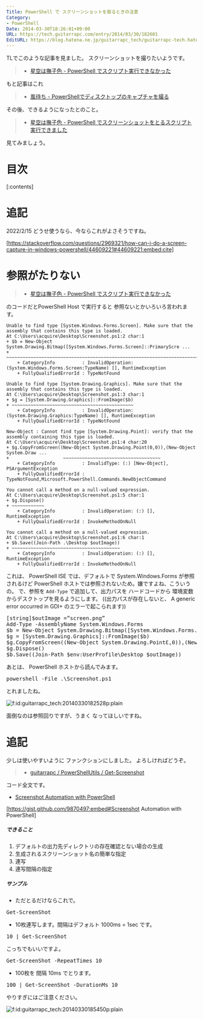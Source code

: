 ```yaml
---
Title: PowerShell で スクリーンショットを取るときの注意
Category:
- PowerShell
Date: 2014-03-30T18:26:01+09:00
URL: https://tech.guitarrapc.com/entry/2014/03/30/182601
EditURL: https://blog.hatena.ne.jp/guitarrapc_tech/guitarrapc-tech.hatenablog.com/atom/entry/12921228815720982466
---
```


TLでこのような記事を見ました。
スクリーンショットを撮りたいようです。

> - [星空は撫子色 - PowerShell でスクリプト実行できなかった](https://muu000.net/wordpress/?p=1513)

もと記事はこれ

> - [風待ち - PowerShellでディスクトップのキャプチャを撮る](https://kazemati.blogspot.jp/2010/10/powershell.html)

その後、できるようになったとのこと。

> - [星空は撫子色 - PowerShell でスクリーンショットをとるスクリプト実行できました](https://muu000.net/wordpress/?p=1513)

見てみましょう。


# 目次

[:contents]

# 追記

2022/2/15 どうせ使うなら、今ならこれがよさそうですね。

[https://stackoverflow.com/questions/2969321/how-can-i-do-a-screen-capture-in-windows-powershell/44609221#44609221:embed:cite]




# 参照がたりない

> - [星空は撫子色 - PowerShell でスクリプト実行できなかった](https://muu000.net/wordpress/?p=1513)

のコードだとPowerShell Host で実行すると 参照ないとかいろいろ言われます。

```
Unable to find type [System.Windows.Forms.Screen]. Make sure that the assembly that contains this type is loaded.
At C:\Users\acquire\Desktop\Screenshot.ps1:2 char:1
+ $b = New-Object System.Drawing.Bitmap([System.Windows.Forms.Screen]::PrimaryScre ...
+ ~~~~~~~~~~~~~~~~~~~~~~~~~~~~~~~~~~~~~~~~~~~~~~~~~~~~~~~~~~~~~~~~~~~~~~~~~~~~~~~~
    + CategoryInfo          : InvalidOperation: (System.Windows.Forms.Screen:TypeName) [], RuntimeException
    + FullyQualifiedErrorId : TypeNotFound

Unable to find type [System.Drawing.Graphics]. Make sure that the assembly that contains this type is loaded.
At C:\Users\acquire\Desktop\Screenshot.ps1:3 char:1
+ $g = [System.Drawing.Graphics]::FromImage($b)
+ ~~~~~~~~~~~~~~~~~~~~~~~~~~~~~~~~~~~~~~~~~~~~~
    + CategoryInfo          : InvalidOperation: (System.Drawing.Graphics:TypeName) [], RuntimeException
    + FullyQualifiedErrorId : TypeNotFound

New-Object : Cannot find type [System.Drawing.Point]: verify that the assembly containing this type is loaded.
At C:\Users\acquire\Desktop\Screenshot.ps1:4 char:20
+ $g.CopyFromScreen((New-Object System.Drawing.Point(0,0)),(New-Object System.Draw ...
+                    ~~~~~~~~~~~~~~~~~~~~~~~~~~~~~~~~~~~~
    + CategoryInfo          : InvalidType: (:) [New-Object], PSArgumentException
    + FullyQualifiedErrorId : TypeNotFound,Microsoft.PowerShell.Commands.NewObjectCommand

You cannot call a method on a null-valued expression.
At C:\Users\acquire\Desktop\Screenshot.ps1:5 char:1
+ $g.Dispose()
+ ~~~~~~~~~~~~
    + CategoryInfo          : InvalidOperation: (:) [], RuntimeException
    + FullyQualifiedErrorId : InvokeMethodOnNull

You cannot call a method on a null-valued expression.
At C:\Users\acquire\Desktop\Screenshot.ps1:6 char:1
+ $b.Save((Join-Path .\Desktop $outImage))
+ ~~~~~~~~~~~~~~~~~~~~~~~~~~~~~~~~~~~~~~~~
    + CategoryInfo          : InvalidOperation: (:) [], RuntimeException
    + FullyQualifiedErrorId : InvokeMethodOnNull
```

これは、 PowerShell ISE では、デフォルトで System.Windows.Forms が参照されるけど PowerShell ホストでは参照されないため。嫌ですよね、こういうの。
で、参照を ```Add-Type``` で追加して、出力パスを ハードコードから 環境変数からデスクトップを見るようにします。 ((出力パスが存在しないと、 A generic error occurred in GDI+ のエラーで起こられます))

<pre class="brush: powershell;">
&#91;string&#93;$outImage =”screen.png”
Add-Type -AssemblyName System.Windows.Forms
$b = New-Object System.Drawing.Bitmap&#40&#91;System.Windows.Forms.Screen&#93;&#58;&#58;PrimaryScreen.Bounds.Width,&#91;System.Windows.Forms.Screen&#93;&#58;&#58;PrimaryScreen.Bounds.Height&#41
$g = &#91;System.Drawing.Graphics&#93;&#58;&#58;FromImage&#40$b&#41
$g.CopyFromScreen&#40&#40New-Object System.Drawing.Point&#400,0&#41&#41,&#40New-Object System.Drawing.Point&#400,0&#41&#41,$b.Size&#41
$g.Dispose&#40&#41
$b.Save&#40&#40Join-Path $env&#58;UserProfile\Desktop $outImage&#41&#41
</pre>

あとは、 PowerShell ホストから読んでみます。

<pre class="brush: powershell;">
powershell -File .\Screenshot.ps1
</pre>

とれましたね。

<p><span itemscope itemtype="https://schema.org/Photograph"><img src="https://cdn-ak.f.st-hatena.com/images/fotolife/g/guitarrapc_tech/20140330/20140330182528.png" alt="f:id:guitarrapc_tech:20140330182528p:plain" title="f:id:guitarrapc_tech:20140330182528p:plain" class="hatena-fotolife" itemprop="image"></span></p>

面倒なのは参照回りですが、うまく なってほしいですね。

# 追記

少しは使いやすいように ファンクションにしました。
よろしければどうぞ。

> - [guitarrapc / PowerShellUtils / Get-Screenshot](https://github.com/guitarrapc/PowerShellUtil/blob/master/Get-Screenshot/Get-ScreenShot.ps1)

コード全文です。

- [Screenshot Automation with PowerShell](https://gist.github.com/9870497)

[https://gist.github.com/9870497:embed#Screenshot Automation with PowerShell]



##### できること

1. デフォルトの出力先ディレクトリの存在確認とない場合の生成
1. 生成されるスクリーンショット名の簡単な指定
1. 連写
1. 連写間隔の指定

##### サンプル

- ただとるだけならこれで。

<pre class="brush: powershell;">
Get-ScreenShot
</pre>

- 10枚連写します。間隔はデフォルト 1000ms = 1sec です。

<pre class="brush: powershell;">
10 | Get-ScreenShot
</pre>

こっちでもいいですよ。
<pre class="brush: powershell;">
Get-ScreenShot -RepeatTimes 10
</pre>

- 100枚を 間隔 10ms でとります。

<pre class="brush: powershell;">
100 | Get-ScreenShot -DurationMs 10
</pre>

やりすぎにはご注意ください。

<p><span itemscope itemtype="https://schema.org/Photograph"><img src="https://cdn-ak.f.st-hatena.com/images/fotolife/g/guitarrapc_tech/20140330/20140330185450.png" alt="f:id:guitarrapc_tech:20140330185450p:plain" title="f:id:guitarrapc_tech:20140330185450p:plain" class="hatena-fotolife" itemprop="image"></span></p>
